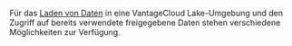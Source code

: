 Für das [Laden von Daten](jwm1694121113608.md) in eine VantageCloud Lake-Umgebung und den Zugriff auf bereits verwendete freigegebene Daten stehen verschiedene Möglichkeiten zur Verfügung.
